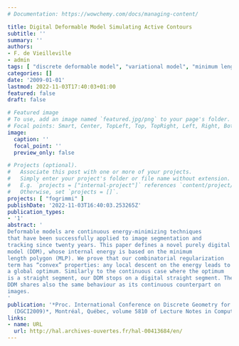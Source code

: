 ```yaml
---
# Documentation: https://wowchemy.com/docs/managing-content/

title: Digital Deformable Model Simulating Active Contours
subtitle: ''
summary: ''
authors:
- F. de Vieilleville
- admin
tags: [ "discrete deformable model", "variational model", "minimum length polygon", "digital geometry", "active contour", "snake", "2D", "digital contour" ]
categories: []
date: '2009-01-01'
lastmod: 2022-11-03T17:40:03+01:00
featured: false
draft: false

# Featured image
# To use, add an image named `featured.jpg/png` to your page's folder.
# Focal points: Smart, Center, TopLeft, Top, TopRight, Left, Right, BottomLeft, Bottom, BottomRight.
image:
  caption: ''
  focal_point: ''
  preview_only: false

# Projects (optional).
#   Associate this post with one or more of your projects.
#   Simply enter your project's folder or file name without extension.
#   E.g. `projects = ["internal-project"]` references `content/project/deep-learning/index.md`.
#   Otherwise, set `projects = []`.
projects: [ "fogrimmi" ]
publishDate: '2022-11-03T16:40:03.253265Z'
publication_types:
- '1'
abstract: '
Deformable models are continuous energy-minimizing techniques
that have been successfully applied to image segmentation and
tracking since twenty years. This paper defines a novel purely digital deformable
model (DDM), whose internal energy is based on the minimum
length polygon (MLP). We prove that our combinatorial regularization
term has “convex” properties: any local descent on the energy leads to
a global optimum. Similarly to the continuous case where the optimum
is a straight segment, our DDM stops on a digital straight segment. The
DDM shares also the same behaviour as its continuous counterpart on
images.
'
publication: '*Proc. International Conference on Discrete Geometry for Computer Imagery
  (DGCI2009)*, Montréal, Québec, volume 5810 of Lecture Notes in Computer Science, pp 203-216, 2009. Springer'
links:
- name: URL
  url: http://hal.archives-ouvertes.fr/hal-00413684/en/
---
```

